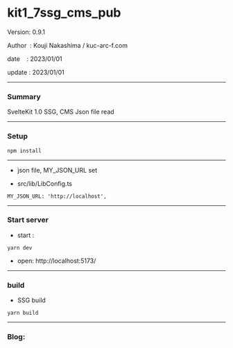 ﻿# kit1_7ssg_cms_pub

 Version: 0.9.1

 Author  : Kouji Nakashima / kuc-arc-f.com

 date    : 2023/01/01

 update  : 2023/01/01
 
***
### Summary

SvelteKit 1.0 SSG, CMS Json file read

***
### Setup

```
npm install
```
***
* json file, MY_JSON_URL set

* src/lib/LibConfig.ts

```
MY_JSON_URL: 'http://localhost',
```
***
### Start server
* start :

```
yarn dev
```

* open: http://localhost:5173/

***
### build

* SSG build

```
yarn build
```

***
### Blog:

